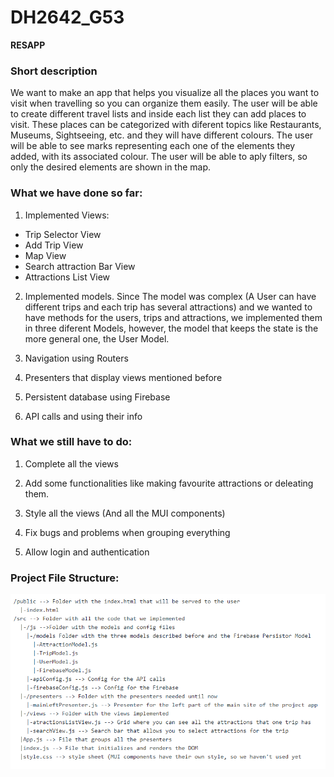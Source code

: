 # DH2642_G53

**RESAPP** 

### Short description

We want to make an app that helps you visualize all the places you want to visit when travelling so you can organize them easily. The user will be able to create different travel lists and inside each list they can add places to visit. These places can be categorized with diferent topics like Restaurants, Museums, Sightseeing, etc. and they will have different colours. The user will be able to see marks representing each one of the elements they added, with its associated colour. The user will be able to aply filters, so only the desired elements are shown in the map.

### What we have done so far: 
1. Implemented Views:
  - Trip Selector View
  - Add Trip View
  - Map View 
  - Search attraction Bar View
  - Attractions List View
 
2. Implemented models. Since The model was complex (A User can have different trips and each trip has several attractions) and we wanted to have methods for the users, trips and attractions, we implemented them in three diferent Models, however, the model that keeps the state is the more general one, the User Model. 

3. Navigation using Routers

4. Presenters that display views mentioned before

5. Persistent database using Firebase

6. API calls and using their info

### What we still have to do: 
1. Complete all the views

2. Add some functionalities like making favourite attractions or deleating them. 

3. Style all the views (And all the MUI components)

4. Fix bugs and problems when grouping everything

5. Allow login and authentication

### Project File Structure: 
![File Structure](./proposal/Proposal_imgs/imagen_2021-12-04_163520.png)

